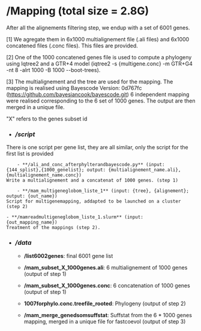 # **/Mapping** (total size = 2.8G)

After all the alignements filtering step, we endup with a set of 6001 genes.

[1] We agregate them in 6x1000 multialignement file (.ali files) and 6x1000 concatened files (.conc files). This files are provided.

[2] One of the 1000 concatened genes file is used to compute a phylogeny using Iqtree2 and a GTR+4 model (iqtree2 -s {multigene.conc}  -m GTR+G4 -nt 8 -alrt 1000 -B 1000 --boot-trees).

[3] The multialignement and the tree are used for the mapping.
   The mapping is realised using Bayescode Version: 0d767fc (https://github.com/bayesiancook/bayescode.git)
   6 independent mapping were realised corresponding to the 6 set of 1000 genes. The output are then merged in a unique file.

"X" refers to the genes subset id

- ### */script*
 
There is one script per gene list, they are all similar, only the script for the first list is provided

        - **/ali_and_conc_afterphylterandbayescode.py** (input: {144_splist},{1000_genelist}; output: {multialignement_name.ali}, {multialignement_name.conc})
  	Write a multialignement and a concatenat of 1000 genes. (step 1)

        - **/mam_multigeneglobom_liste_1** (input: {tree}, {alignement}; output: {out_name})
   	Script for multigenemapping, addapted to be launched on a cluster (step 2)

	- **/mamreadmultigeneglobom_liste_1.slurm** (input: {out_mapping_name})
   	Treatment of the mappings (step 2).

- ### */data*

	- **/list6002genes**: final 6001 gene list

	- **/mam_subset_X_1000genes.ali**: 6 multialignement of 1000 genes (output of step 1)

	- **/mam_subset_X_1000genes.conc**: 6 concatenation of 1000 genes (output of step 1)

	- **1007forphylo.conc.treefile_rooted**: Phylogeny (output of step 2)

	- **/mam_merge_genedsomsuffstat**: Suffstat from the 6 * 1000 genes mapping, merged in a unique file for fastcoevol (output of step 3)
